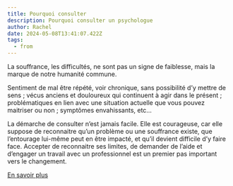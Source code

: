 ```yaml
---
title: Pourquoi consulter
description: Pourquoi consulter un psychologue
author: Rachel
date: 2024-05-08T13:41:07.422Z
tags:
  - from
---
```

La souffrance, les difficultés, ne sont pas un signe de faiblesse, mais la marque de notre humanité commune.

Sentiment de mal être répété, voir chronique, sans possibilité d’y mettre de sens ; vécus anciens et douloureux qui continuent à agir dans le présent ; problématiques en lien avec une situation actuelle que vous pouvez maitriser ou non ; symptômes envahissants, etc…

La démarche de consulter n’est jamais facile. Elle est courageuse, car elle suppose de reconnaitre qu’un problème ou une souffrance existe, que l’entourage lui-même peut en être impacté, et qu’il devient difficile d’y faire face. Accepter de reconnaitre ses limites, de demander de l’aide et d’engager un travail avec un professionnel est un premier pas important vers le changement.

[E﻿n savoir plus](/blog/psychothérapies)